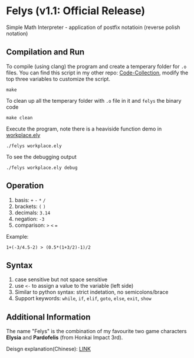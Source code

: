 # Felys (v1.1: Official Release)

Simple Math Interpreter - application of postfix notatioin (reverse polish notation)

## Compilation and Run

To compile (using clang) the program and create a temperary folder for `.o` files. You can find this script in my other repo: [Code-Collection](https://github.com/Jhanny-Kin/Code-Collection/blob/main/Make/makefile), modify the top three variables to customize the script.
```shell
make
```

To clean up all the temperary folder with `.o` file in it and `felys` the binary code
```shell
make clean
```

Execute the program, note there is a heaviside function demo in [workplace.ely](v1.1/workplace.ely)
```shell
./felys workplace.ely
```

To see the debugging output
```shell
./felys workplace.ely debug
```


## Operation
1. basis: `+` `-` `*` `/`
2. brackets: `(` `)`
3. decimals: `3.14`
4. negation: `-3`
5. comparison: `>` `<` `=`

Example:
```
1+(-3/4.5-2) > (0.5*(1+3/2)-1)/2
```

## Syntax 
1. case sensitive but not space sensitive
2. use `<-` to assign a value to the variable (left side)
3. Similar to python syntax: strict indetation, no semicolons/brace
4. Support keywords: `while`, `if`, `elif`, `goto`, `else`, `exit`, `show`


## Additional Information

The name "Felys" is the combination of my favourite two game characters **Elysia** and **Pardofelis** (from Honkai Impact 3rd).

Deisgn explanation(Chinese): [LINK](https://www.bilibili.com/read/readlist/rl738985)
